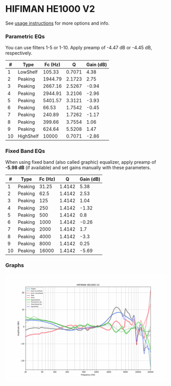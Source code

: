 # HIFIMAN HE1000 V2
See [usage instructions](https://github.com/jaakkopasanen/AutoEq#usage) for more options and info.

### Parametric EQs
You can use filters 1-5 or 1-10. Apply preamp of -4.47 dB or -4.45 dB, respectively.

|   # | Type      |   Fc (Hz) |      Q |   Gain (dB) |
|-----|-----------|-----------|--------|-------------|
|   1 | LowShelf  |    105.33 | 0.7071 |        4.38 |
|   2 | Peaking   |   1944.79 | 2.1723 |        2.75 |
|   3 | Peaking   |   2667.16 | 2.5267 |       -0.94 |
|   4 | Peaking   |   2944.91 | 3.2106 |       -2.96 |
|   5 | Peaking   |   5401.57 | 3.3121 |       -3.93 |
|   6 | Peaking   |     66.53 | 1.7542 |       -0.45 |
|   7 | Peaking   |    240.89 | 1.7262 |       -1.17 |
|   8 | Peaking   |    399.66 | 3.7554 |        1.06 |
|   9 | Peaking   |    624.64 | 5.5208 |        1.47 |
|  10 | HighShelf |  10000    | 0.7071 |       -2.86 |

### Fixed Band EQs
When using fixed band (also called graphic) equalizer, apply preamp of **-5.98 dB** (if available) and set gains manually with these parameters.

|   # | Type    |   Fc (Hz) |      Q |   Gain (dB) |
|-----|---------|-----------|--------|-------------|
|   1 | Peaking |     31.25 | 1.4142 |        5.38 |
|   2 | Peaking |     62.5  | 1.4142 |        2.53 |
|   3 | Peaking |    125    | 1.4142 |        1.04 |
|   4 | Peaking |    250    | 1.4142 |       -1.32 |
|   5 | Peaking |    500    | 1.4142 |        0.8  |
|   6 | Peaking |   1000    | 1.4142 |       -0.26 |
|   7 | Peaking |   2000    | 1.4142 |        1.7  |
|   8 | Peaking |   4000    | 1.4142 |       -3.3  |
|   9 | Peaking |   8000    | 1.4142 |        0.25 |
|  10 | Peaking |  16000    | 1.4142 |       -5.69 |

### Graphs
![](./HIFIMAN%20HE1000%20V2.png)
